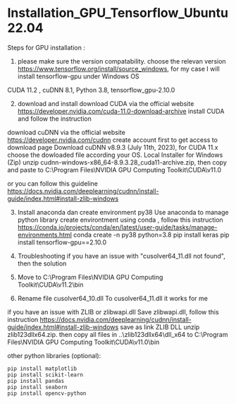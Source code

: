 # Installation_GPU_Tensorflow_Ubuntu22.04

Steps for GPU installation :
1. please make sure the  version compatability.
choose the relevan version https://www.tensorflow.org/install/source_windows, for my case I will install tensorflow-gpu under Windows OS 

CUDA 11.2 , cuDNN 8.1, Python 3.8, tensorflow_gpu-2.10.0

2. download and install
download  CUDA via the official website  https://developer.nvidia.com/cuda-11.0-download-archive
install CUDA and follow the instruction

download cuDNN via the official website https://developer.nvidia.com/cudnn
create account first to get access to download page
Download cuDNN v8.9.3 (July 11th, 2023), for CUDA 11.x
choose the dowloaded file according your OS.  Local Installer for Windows (Zip)
unzip cudnn-windows-x86_64-8.9.3.28_cuda11-archive.zip, then copy and paste to C:\Program Files\NVIDIA GPU Computing Toolkit\CUDA\v11.0

or you can follow this guideline
https://docs.nvidia.com/deeplearning/cudnn/install-guide/index.html#install-zlib-windows

3. Install anaconda dan create environment py38
Use anaconda to manage python library
create environtment using conda , follow this instruction https://conda.io/projects/conda/en/latest/user-guide/tasks/manage-environments.html
conda create -n py38 python=3.8
pip install keras
pip install tensorflow-gpu==2.10.0

4. Troubleshooting
if you have an issue with "cusolver64_11.dll not found", then the solution
1. Move to C:\Program Files\NVIDIA GPU Computing Toolkit\CUDA\v11.2\bin
2. Rename file cusolver64_10.dll  To  cusolver64_11.dll 
it works for me

if you have an issue with ZLIB or zlibwapi.dll
Save zlibwapi.dll, follow this instruction
https://docs.nvidia.com/deeplearning/cudnn/install-guide/index.html#install-zlib-windows
save as link ZLIB DLL
unzip zlib123dllx64.zip. then copy all files in ..\zlib123dllx64\dll_x64 to C:\Program Files\NVIDIA GPU Computing Toolkit\CUDA\v11.0\bin

other python libraries (optional):
```
pip install matplotlib
pip install scikit-learn
pip install pandas
pip install seaborn
pip install opencv-python
```
